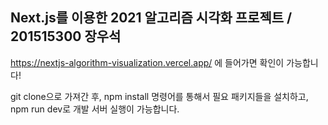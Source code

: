 ## Next.js를 이용한 2021 알고리즘 시각화 프로젝트 / 201515300 장우석

https://nextjs-algorithm-visualization.vercel.app/ 에 들어가면 확인이 가능합니다!

git clone으로 가져간 후, npm install 명령어를 통해서 필요 패키지들을 설치하고, npm run dev로 개발 서버 실행이 가능합니다.
